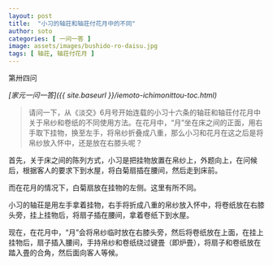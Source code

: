 ```yaml
---
layout: post
title:  "小习的轴荘和轴荘付花月中的不同"
author: soto
categories: [ 一问一答 ]
image: assets/images/bushido-ro-daisu.jpg
tags: [ 轴荘, 轴荘付花月 ]
---
```


第卅四问

*[家元一问一答]({{ site.baseurl }}/iemoto-ichimonittou-toc.html)*

> 请问一下，从《淡交》6月号开始连载的小习十六条的轴荘和轴荘付花月中关于帛纱和卷纸的不同使用方法。在花月中，“月”坐在床之间的正面，用右手取下挂物，换至左手，将帛纱折叠成八重，那么小习和花月在这之后是将帛纱放入怀中，还是放在右膝头呢？

首先，关于床之间的陈列方式，小习是把挂物放置在帛纱上，外题向上，在问候后，根据客人的要求下到水屋，将白菊扇插在腰间，然后走到床前。

而在花月的情况下，白菊扇放在挂物的左侧。这里有所不同。

小习的轴荘是用左手拿着挂物，右手将折成八重的帛纱放入怀中，将卷纸放在右膝头旁，挂上挂物后，将扇子插在腰间，拿着卷纸下到水屋。

现在，在花月中，“月”会将帛纱临时放在右膝头旁，然后将卷纸放在上面，在挂上挂物后，扇子插入腰间，手持帛纱和卷纸绕过键畳（即炉畳），将扇子和卷纸放在踏入畳的合角，然后面向客人等候。
